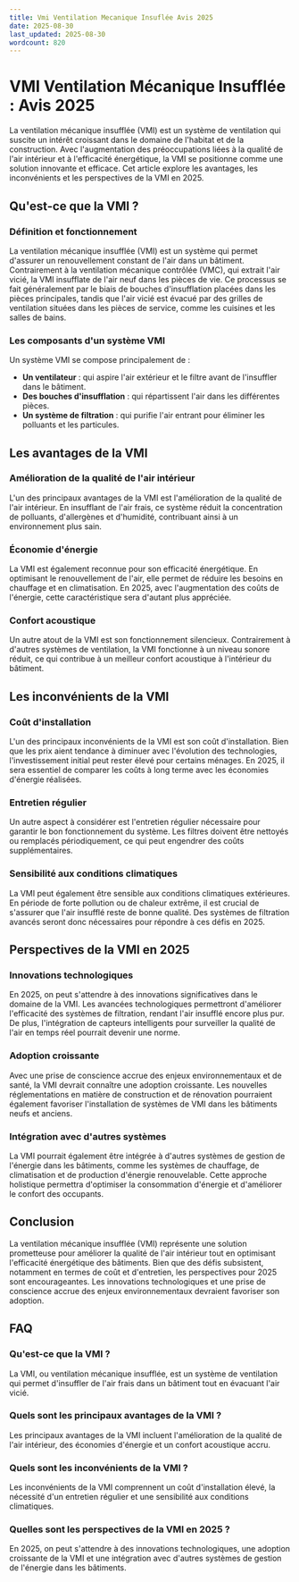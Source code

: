 ```yaml
---
title: Vmi Ventilation Mecanique Insuflée Avis 2025
date: 2025-08-30
last_updated: 2025-08-30
wordcount: 820
---
```


# VMI Ventilation Mécanique Insufflée : Avis 2025

La ventilation mécanique insufflée (VMI) est un système de ventilation qui suscite un intérêt croissant dans le domaine de l'habitat et de la construction. Avec l'augmentation des préoccupations liées à la qualité de l'air intérieur et à l'efficacité énergétique, la VMI se positionne comme une solution innovante et efficace. Cet article explore les avantages, les inconvénients et les perspectives de la VMI en 2025.

## Qu'est-ce que la VMI ?

### Définition et fonctionnement

La ventilation mécanique insufflée (VMI) est un système qui permet d'assurer un renouvellement constant de l'air dans un bâtiment. Contrairement à la ventilation mécanique contrôlée (VMC), qui extrait l'air vicié, la VMI insufflate de l'air neuf dans les pièces de vie. Ce processus se fait généralement par le biais de bouches d'insufflation placées dans les pièces principales, tandis que l'air vicié est évacué par des grilles de ventilation situées dans les pièces de service, comme les cuisines et les salles de bains.

### Les composants d'un système VMI

Un système VMI se compose principalement de :

- **Un ventilateur** : qui aspire l'air extérieur et le filtre avant de l'insuffler dans le bâtiment.
- **Des bouches d'insufflation** : qui répartissent l'air dans les différentes pièces.
- **Un système de filtration** : qui purifie l'air entrant pour éliminer les polluants et les particules.

## Les avantages de la VMI

### Amélioration de la qualité de l'air intérieur

L'un des principaux avantages de la VMI est l'amélioration de la qualité de l'air intérieur. En insufflant de l'air frais, ce système réduit la concentration de polluants, d'allergènes et d'humidité, contribuant ainsi à un environnement plus sain.

### Économie d'énergie

La VMI est également reconnue pour son efficacité énergétique. En optimisant le renouvellement de l'air, elle permet de réduire les besoins en chauffage et en climatisation. En 2025, avec l'augmentation des coûts de l'énergie, cette caractéristique sera d'autant plus appréciée.

### Confort acoustique

Un autre atout de la VMI est son fonctionnement silencieux. Contrairement à d'autres systèmes de ventilation, la VMI fonctionne à un niveau sonore réduit, ce qui contribue à un meilleur confort acoustique à l'intérieur du bâtiment.

## Les inconvénients de la VMI

### Coût d'installation

L'un des principaux inconvénients de la VMI est son coût d'installation. Bien que les prix aient tendance à diminuer avec l'évolution des technologies, l'investissement initial peut rester élevé pour certains ménages. En 2025, il sera essentiel de comparer les coûts à long terme avec les économies d'énergie réalisées.

### Entretien régulier

Un autre aspect à considérer est l'entretien régulier nécessaire pour garantir le bon fonctionnement du système. Les filtres doivent être nettoyés ou remplacés périodiquement, ce qui peut engendrer des coûts supplémentaires.

### Sensibilité aux conditions climatiques

La VMI peut également être sensible aux conditions climatiques extérieures. En période de forte pollution ou de chaleur extrême, il est crucial de s'assurer que l'air insufflé reste de bonne qualité. Des systèmes de filtration avancés seront donc nécessaires pour répondre à ces défis en 2025.

## Perspectives de la VMI en 2025

### Innovations technologiques

En 2025, on peut s'attendre à des innovations significatives dans le domaine de la VMI. Les avancées technologiques permettront d'améliorer l'efficacité des systèmes de filtration, rendant l'air insufflé encore plus pur. De plus, l'intégration de capteurs intelligents pour surveiller la qualité de l'air en temps réel pourrait devenir une norme.

### Adoption croissante

Avec une prise de conscience accrue des enjeux environnementaux et de santé, la VMI devrait connaître une adoption croissante. Les nouvelles réglementations en matière de construction et de rénovation pourraient également favoriser l'installation de systèmes de VMI dans les bâtiments neufs et anciens.

### Intégration avec d'autres systèmes

La VMI pourrait également être intégrée à d'autres systèmes de gestion de l'énergie dans les bâtiments, comme les systèmes de chauffage, de climatisation et de production d'énergie renouvelable. Cette approche holistique permettra d'optimiser la consommation d'énergie et d'améliorer le confort des occupants.

## Conclusion

La ventilation mécanique insufflée (VMI) représente une solution prometteuse pour améliorer la qualité de l'air intérieur tout en optimisant l'efficacité énergétique des bâtiments. Bien que des défis subsistent, notamment en termes de coût et d'entretien, les perspectives pour 2025 sont encourageantes. Les innovations technologiques et une prise de conscience accrue des enjeux environnementaux devraient favoriser son adoption. 

## FAQ

### Qu'est-ce que la VMI ?

La VMI, ou ventilation mécanique insufflée, est un système de ventilation qui permet d'insuffler de l'air frais dans un bâtiment tout en évacuant l'air vicié.

### Quels sont les principaux avantages de la VMI ?

Les principaux avantages de la VMI incluent l'amélioration de la qualité de l'air intérieur, des économies d'énergie et un confort acoustique accru.

### Quels sont les inconvénients de la VMI ?

Les inconvénients de la VMI comprennent un coût d'installation élevé, la nécessité d'un entretien régulier et une sensibilité aux conditions climatiques.

### Quelles sont les perspectives de la VMI en 2025 ?

En 2025, on peut s'attendre à des innovations technologiques, une adoption croissante de la VMI et une intégration avec d'autres systèmes de gestion de l'énergie dans les bâtiments.